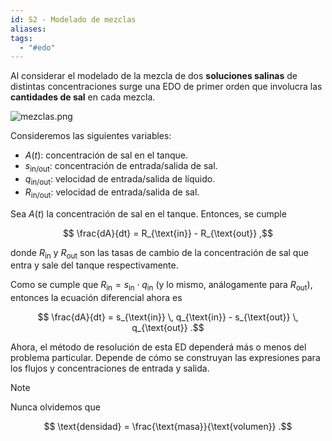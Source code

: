 ```yaml
---
id: S2 - Modelado de mezclas
aliases: 
tags:
  - "#edo"
---
```


Al considerar el modelado de la mezcla de dos **soluciones salinas** de distintas concentraciones surge una EDO de primer orden que involucra las **cantidades de sal** en cada mezcla.

![mezclas.png](mezclas.png)

Consideremos las siguientes variables:

- $A(t)$: concentración de sal en el tanque.
- $s_{\text{in/out}}$: concentración de entrada/salida de sal.
- $q_{\text{in/out}}$: velocidad de entrada/salida de líquido.
- $R_{\text{in/out}}$: velocidad de entrada/salida de sal.

Sea $A(t)$ la concentración de sal en el tanque. Entonces, se cumple

$$
\frac{dA}{dt} = R_{\text{in}} - R_{\text{out}}
,$$

donde $R_{\text{in}}$ y $R_{\text{out}}$ son las tasas de cambio de la concentración de sal que entra y sale del tanque respectivamente.

Como se cumple que $R_{\text{in}} = s_{\text{in}} \cdot q_{\text{in}}$ (y lo mismo, análogamente para $R_{\text{out}}$), entonces la ecuación diferencial ahora es

$$
\frac{dA}{dt} = s_{\text{in}} \, q_{\text{in}} - s_{\text{out}} \, q_{\text{out}}
.$$

Ahora, el método de resolución de esta ED dependerá más o menos del problema particular. Depende de cómo se construyan las expresiones para los flujos y concentraciones de entrada y salida.

> [!NOTE]
> Nunca olvidemos que
>
> $$
> \text{densidad} = \frac{\text{masa}}{\text{volumen}}
> .$$
